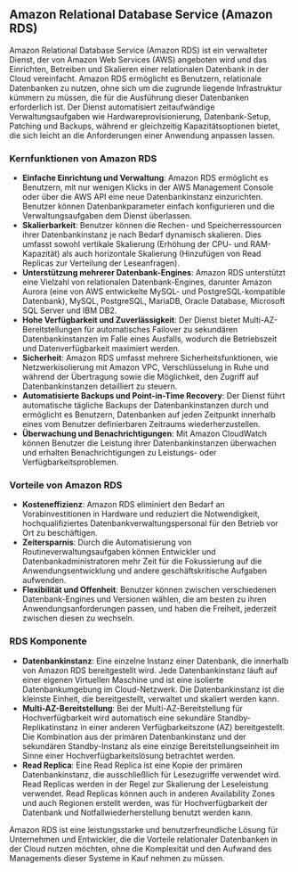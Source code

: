 ## Amazon Relational Database Service (Amazon RDS)

Amazon Relational Database Service (Amazon RDS) ist ein verwalteter Dienst, der von Amazon Web Services (AWS) angeboten wird und das Einrichten, Betreiben und Skalieren einer relationalen Datenbank in der Cloud vereinfacht. Amazon RDS ermöglicht es Benutzern, relationale Datenbanken zu nutzen, ohne sich um die zugrunde liegende Infrastruktur kümmern zu müssen, die für die Ausführung dieser Datenbanken erforderlich ist. Der Dienst automatisiert zeitaufwändige Verwaltungsaufgaben wie Hardwareprovisionierung, Datenbank-Setup, Patching und Backups, während er gleichzeitig Kapazitätsoptionen bietet, die sich leicht an die Anforderungen einer Anwendung anpassen lassen.

### Kernfunktionen von Amazon RDS

- **Einfache Einrichtung und Verwaltung**: Amazon RDS ermöglicht es Benutzern, mit nur wenigen Klicks in der AWS Management Console oder über die AWS API eine neue Datenbankinstanz einzurichten. Benutzer können Datenbankparameter einfach konfigurieren und die Verwaltungsaufgaben dem Dienst überlassen.
- **Skalierbarkeit**: Benutzer können die Rechen- und Speicherressourcen ihrer Datenbankinstanz je nach Bedarf dynamisch skalieren. Dies umfasst sowohl vertikale Skalierung (Erhöhung der CPU- und RAM-Kapazität) als auch horizontale Skalierung (Hinzufügen von Read Replicas zur Verteilung der Leseanfragen).
- **Unterstützung mehrerer Datenbank-Engines**: Amazon RDS unterstützt eine Vielzahl von relationalen Datenbank-Engines, darunter Amazon Aurora (eine von AWS entwickelte MySQL- und PostgreSQL-kompatible Datenbank), MySQL, PostgreSQL, MariaDB, Oracle Database, Microsoft SQL Server und IBM DB2.
- **Hohe Verfügbarkeit und Zuverlässigkeit**: Der Dienst bietet Multi-AZ-Bereitstellungen für automatisches Failover zu sekundären Datenbankinstanzen im Falle eines Ausfalls, wodurch die Betriebszeit und Datenverfügbarkeit maximiert werden.
- **Sicherheit**: Amazon RDS umfasst mehrere Sicherheitsfunktionen, wie Netzwerkisolierung mit Amazon VPC, Verschlüsselung in Ruhe und während der Übertragung sowie die Möglichkeit, den Zugriff auf Datenbankinstanzen detailliert zu steuern.
- **Automatisierte Backups und Point-in-Time Recovery**: Der Dienst führt automatische tägliche Backups der Datenbankinstanzen durch und ermöglicht es Benutzern, Datenbanken auf jeden Zeitpunkt innerhalb eines vom Benutzer definierbaren Zeitraums wiederherzustellen.
- **Überwachung und Benachrichtigungen**: Mit Amazon CloudWatch können Benutzer die Leistung ihrer Datenbankinstanzen überwachen und erhalten Benachrichtigungen zu Leistungs- oder Verfügbarkeitsproblemen.

### Vorteile von Amazon RDS

- **Kosteneffizienz**: Amazon RDS eliminiert den Bedarf an Vorabinvestitionen in Hardware und reduziert die Notwendigkeit, hochqualifiziertes Datenbankverwaltungspersonal für den Betrieb vor Ort zu beschäftigen.
- **Zeitersparnis**: Durch die Automatisierung von Routineverwaltungsaufgaben können Entwickler und Datenbankadministratoren mehr Zeit für die Fokussierung auf die Anwendungsentwicklung und andere geschäftskritische Aufgaben aufwenden.
- **Flexibilität und Offenheit**: Benutzer können zwischen verschiedenen Datenbank-Engines und Versionen wählen, die am besten zu ihren Anwendungsanforderungen passen, und haben die Freiheit, jederzeit zwischen diesen zu wechseln.

### RDS Komponente

- **Datenbankinstanz**: Eine einzelne Instanz einer Datenbank, die innerhalb von Amazon RDS bereitgestellt wird. Jede Datenbankinstanz läuft auf einer eigenen Virtuellen Maschine und ist eine isolierte Datenbankumgebung im Cloud-Netzwerk. Die Datenbankinstanz ist die kleinste Einheit, die bereitgestellt, verwaltet und skaliert werden kann.
- **Multi-AZ-Bereitstellung**: Bei der Multi-AZ-Bereitstellung für Hochverfügbarkeit wird automatisch eine sekundäre Standby-Replikatinstanz in einer anderen Verfügbarkeitszone (AZ) bereitgestellt. Die Kombination aus der primären Datenbankinstanz und der sekundären Standby-Instanz als eine einzige Bereitstellungseinheit im Sinne einer Hochverfügbarkeitslösung betrachtet werden.
- **Read Replica**: Eine Read Replica ist eine Kopie der primären Datenbankinstanz, die ausschließlich für Lesezugriffe verwendet wird. Read Replicas werden in der Regel zur Skalierung der Leseleistung verwendet. Read Replicas können auch in anderen Availability Zones und auch Regionen erstellt werden, was für Hochverfügbarkeit der Datenbank und Notfallwiederherstellung benutzt werden kann.

Amazon RDS ist eine leistungsstarke und benutzerfreundliche Lösung für Unternehmen und Entwickler, die die Vorteile relationaler Datenbanken in der Cloud nutzen möchten, ohne die Komplexität und den Aufwand des Managements dieser Systeme in Kauf nehmen zu müssen.